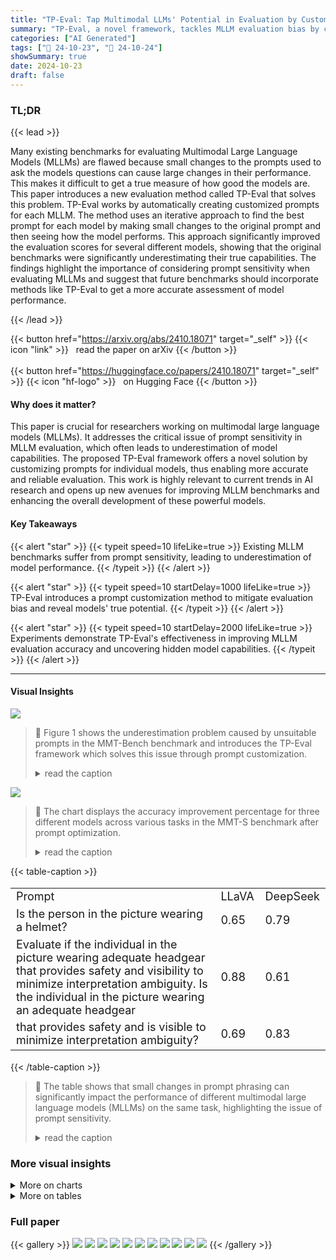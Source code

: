 ```yaml
---
title: "TP-Eval: Tap Multimodal LLMs' Potential in Evaluation by Customizing Prompts"
summary: "TP-Eval, a novel framework, tackles MLLM evaluation bias by customizing prompts for each model, revealing true capabilities and improving benchmark reliability."
categories: ["AI Generated"]
tags: ["🔖 24-10-23", "🤗 24-10-24"]
showSummary: true
date: 2024-10-23
draft: false
---
```


### TL;DR


{{< lead >}}

Many existing benchmarks for evaluating Multimodal Large Language Models (MLLMs) are flawed because small changes to the prompts used to ask the models questions can cause large changes in their performance. This makes it difficult to get a true measure of how good the models are.  This paper introduces a new evaluation method called TP-Eval that solves this problem. TP-Eval works by automatically creating customized prompts for each MLLM. The method uses an iterative approach to find the best prompt for each model by making small changes to the original prompt and then seeing how the model performs. This approach significantly improved the evaluation scores for several different models, showing that the original benchmarks were significantly underestimating their true capabilities.  The findings highlight the importance of considering prompt sensitivity when evaluating MLLMs and suggest that future benchmarks should incorporate methods like TP-Eval to get a more accurate assessment of model performance.

{{< /lead >}}


{{< button href="https://arxiv.org/abs/2410.18071" target="_self" >}}
{{< icon "link" >}} &nbsp; read the paper on arXiv
{{< /button >}}
<br><br>
{{< button href="https://huggingface.co/papers/2410.18071" target="_self" >}}
{{< icon "hf-logo" >}} &nbsp; on Hugging Face
{{< /button >}}

#### Why does it matter?
This paper is crucial for researchers working on multimodal large language models (MLLMs). It addresses the critical issue of prompt sensitivity in MLLM evaluation, which often leads to underestimation of model capabilities.  The proposed TP-Eval framework offers a novel solution by customizing prompts for individual models, thus enabling more accurate and reliable evaluation. This work is highly relevant to current trends in AI research and opens up new avenues for improving MLLM benchmarks and enhancing the overall development of these powerful models.
#### Key Takeaways

{{< alert "star" >}}
{{< typeit speed=10 lifeLike=true >}} Existing MLLM benchmarks suffer from prompt sensitivity, leading to underestimation of model performance. {{< /typeit >}}
{{< /alert >}}

{{< alert "star" >}}
{{< typeit speed=10 startDelay=1000 lifeLike=true >}} TP-Eval introduces a prompt customization method to mitigate evaluation bias and reveal models' true potential. {{< /typeit >}}
{{< /alert >}}

{{< alert "star" >}}
{{< typeit speed=10 startDelay=2000 lifeLike=true >}} Experiments demonstrate TP-Eval's effectiveness in improving MLLM evaluation accuracy and uncovering hidden model capabilities. {{< /typeit >}}
{{< /alert >}}

------
#### Visual Insights



![](figures/figures_1_0.png)

> 🔼 Figure 1 shows the underestimation problem caused by unsuitable prompts in the MMT-Bench benchmark and introduces the TP-Eval framework which solves this issue through prompt customization.
> <details>
> <summary>read the caption</summary>
> Figure 1: (a) shows underestimation caused by unsuitable prompts in MMT-Bench, (b) shows our proposed evaluation framework resolving this by customizing prompts.
> </details>





![](charts/charts_7_0.png)

> 🔼 The chart displays the accuracy improvement percentage for three different models across various tasks in the MMT-S benchmark after prompt optimization.
> <details>
> <summary>read the caption</summary>
> Figure 3: Results of different models on MMT-S (L2-category). Accuracy improvement is calculated by accuracy using the optimized prompt divided by accuracy using the original prompt. Three models showed varying improvement across different task types, while performance gains differ between models, highlighting the underestimation and bias introduced by original prompts and the effectiveness of our method.
> </details>





{{< table-caption >}}
<table id='0' style='font-size:18px'><tr><td>Prompt</td><td>LLaVA</td><td>DeepSeek</td></tr><tr><td>Is the person in the picture wearing a helmet?</td><td>0.65</td><td>0.79</td></tr><tr><td>Evaluate if the individual in the picture wearing adequate headgear that provides safety and visibility to minimize interpretation ambiguity. Is the individual in the picture wearing an adequate headgear</td><td>0.88</td><td>0.61</td></tr><tr><td>that provides safety and is visible to minimize interpretation ambiguity?</td><td>0.69</td><td>0.83</td></tr></table>{{< /table-caption >}}

> 🔼 The table shows that small changes in prompt phrasing can significantly impact the performance of different multimodal large language models (MLLMs) on the same task, highlighting the issue of prompt sensitivity.
> <details>
> <summary>read the caption</summary>
> Table 1: Similar prompt changes have different effects on two models for helmet anomaly detection task in MMT-Bench.
> </details>



### More visual insights



<details>
<summary>More on charts
</summary>


![](charts/charts_8_0.png "🔼 Figure 4: Overall performance with different prompt methods on MMMU with LLaVA. In most cases, the results after optimization surpass those achieved with the initial prompts, and they generally outperform the original questions as well.")

> 🔼 The chart displays the overall performance of LLaVA on MMMU using original questions, initial prefix prompts, and optimized prefix prompts, revealing improvements through prompt optimization.
> <details>
> <summary>read the caption</summary>
> Figure 4: Overall performance with different prompt methods on MMMU with LLaVA. In most cases, the results after optimization surpass those achieved with the initial prompts, and they generally outperform the original questions as well.
> </details>


![](charts/charts_8_1.png "🔼 Figure 5: Result of applying optimized prompts to other models. Applying customized prompts from one model to another yields performance changes that differ from each model's inherent characteristics.")

> 🔼 The chart displays the performance changes when prompts optimized for one model are applied to other models, illustrating the model-specific nature of optimal prompts.
> <details>
> <summary>read the caption</summary>
> Figure 5: Result of applying optimized prompts to other models. Applying customized prompts from one model to another yields performance changes that differ from each model's inherent characteristics.
> </details>


![](charts/charts_9_0.png "🔼 Figure 6: Performance on whether to use introspection or not.")

> 🔼 The chart displays the performance comparison of three different methods (original, no introspection, and the proposed method) on three tasks from the MMT-S benchmark, showing the effectiveness of incorporating introspection in the proposed method.
> <details>
> <summary>read the caption</summary>
> Figure 6: Performance on whether to use introspection or not.
> </details>


![](charts/charts_9_1.png "🔼 Figure 7: Influence of re-ranking. Both excessively high and low a* can lead to a reduction in performance, and each model achieves optimal performance with a* ∈ [0.5, 0.6].")

> 🔼 The chart displays the impact of the re-ranking parameter (a*) on the accuracy of three different models (LLaVA, DeepSeek, and InternVL).
> <details>
> <summary>read the caption</summary>
> Figure 7: Influence of re-ranking. Both excessively high and low a* can lead to a reduction in performance, and each model achieves optimal performance with a* ∈ [0.5, 0.6].
> </details>


</details>



<details>
<summary>More on tables
</summary>


{{< table-caption >}}
<table id='3' style='font-size:20px'><tr><td>Model</td><td>Original Score</td><td>TP-Eval Score</td><td>#Improved Task</td><td>Ratio</td></tr><tr><td>LLaVA-1.5-7B</td><td>50.4</td><td>54.4</td><td>32</td><td>25.1%</td></tr><tr><td>DeepSeek-VL-7B</td><td>55.2</td><td>57.3</td><td>21</td><td>23.3%</td></tr><tr><td>Mini-Intern VL-Chat-4B-V1-5</td><td>54.6</td><td>56.9</td><td>16</td><td>40.4%</td></tr></table>{{< /table-caption >}}
> 🔼 {{ table.description }}
> <details>
> <summary>read the caption</summary>
> {{ table.caption }}
> </details>


> Table 2 presents the overall performance of three models on the MMT-S benchmark before and after prompt customization using TP-Eval, showing significant improvements in several tasks.


{{< table-caption >}}
<table id='2' style='font-size:14px'><tr><td>Task name</td><td>Original prompt</td><td>Zero-shot</td><td>Few-shot</td></tr><tr><td>helmet anomaly detection</td><td>0.65</td><td>0.86</td><td>0.92</td></tr><tr><td>artwork emotion recognition</td><td>0.3</td><td>0.33</td><td>0.41</td></tr><tr><td>spot similarity</td><td>0.23</td><td>0.42</td><td>0.52</td></tr></table>{{< /table-caption >}}
> 🔼 {{ table.description }}
> <details>
> <summary>read the caption</summary>
> {{ table.caption }}
> </details>


> The table shows the original prompt accuracy and the accuracy after zero-shot and few-shot prompt optimization for three tasks from the MMT-S benchmark using In-context Learning.


</details>


### Full paper

{{< gallery >}}
<img src="paper_images/1.png" class="grid-w50 md:grid-w33 xl:grid-w25" />
<img src="paper_images/2.png" class="grid-w50 md:grid-w33 xl:grid-w25" />
<img src="paper_images/3.png" class="grid-w50 md:grid-w33 xl:grid-w25" />
<img src="paper_images/4.png" class="grid-w50 md:grid-w33 xl:grid-w25" />
<img src="paper_images/5.png" class="grid-w50 md:grid-w33 xl:grid-w25" />
<img src="paper_images/6.png" class="grid-w50 md:grid-w33 xl:grid-w25" />
<img src="paper_images/7.png" class="grid-w50 md:grid-w33 xl:grid-w25" />
<img src="paper_images/8.png" class="grid-w50 md:grid-w33 xl:grid-w25" />
<img src="paper_images/9.png" class="grid-w50 md:grid-w33 xl:grid-w25" />
<img src="paper_images/10.png" class="grid-w50 md:grid-w33 xl:grid-w25" />
<img src="paper_images/11.png" class="grid-w50 md:grid-w33 xl:grid-w25" />
{{< /gallery >}}